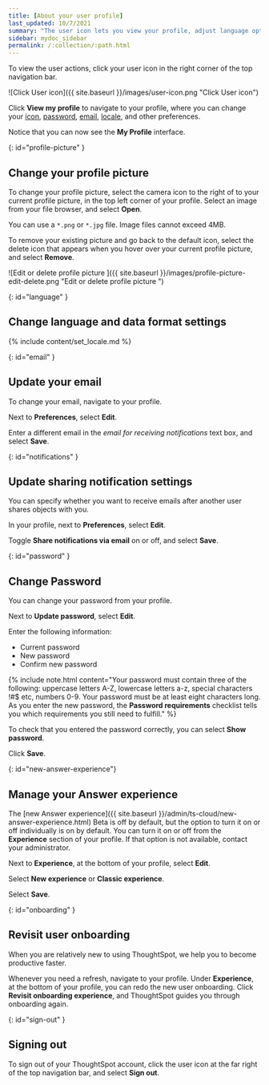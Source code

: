 ```yaml
---
title: [About your user profile]
last_updated: 10/7/2021
summary: "The user icon lets you view your profile, adjust language options, specify notification preferences, revisit onboarding, manage your Answer experience, or sign out of ThoughtSpot."
sidebar: mydoc_sidebar
permalink: /:collection/:path.html
---
```

To view the user actions, click your user icon in the right corner of the top navigation bar.

![Click User icon]({{ site.baseurl }}/images/user-icon.png "Click User icon")

Click **View my profile** to navigate to your profile, where you can change your [icon](#profile-picture), [password](#password), [email](#email), [locale](#language), and other  preferences.  

Notice that you can now see the **My Profile** interface.

{: id="profile-picture" }
## Change your profile picture

To change your profile picture, select the camera icon to the right of to your current profile picture, in the top left corner of your profile. Select an image from your file browser, and select **Open**.

You can use a `*.png` or `*.jpg` file. Image files cannot exceed 4MB.

To remove your existing picture and go back to the default icon, select the delete icon that appears when you hover over your current profile picture, and select **Remove**.

![Edit or delete profile picture ]({{ site.baseurl }}/images/profile-picture-edit-delete.png "Edit or delete profile picture ")

{: id="language" }
## Change language and data format settings ##
{% include content/set_locale.md %}

{: id="email" }
## Update your email ##

To change your email, navigate to your profile.

Next to **Preferences**, select **Edit**.

Enter a different email in the *email for receiving notifications* text box, and select **Save**.

{: id="notifications" }
## Update sharing notification settings

You can specify whether you want to receive emails after another user shares objects with you.

In your profile, next to **Preferences**, select **Edit**.

Toggle **Share notifications via email** on or off, and select **Save**.

{: id="password" }
## Change Password ##

You can change your password from your profile.

Next to **Update password**, select **Edit**.

Enter the following information:
  - Current password
  - New password
  - Confirm new password

  {% include note.html content="Your password must contain three of the following: uppercase letters A-Z, lowercase letters a-z, special characters !#$ etc, numbers 0-9. Your password must be at least eight characters long. As you enter the new password, the <strong>Password requirements</strong> checklist tells you which requirements you still need to fulfill." %}

To check that you entered the password correctly, you can select **Show password**.

Click **Save**.

{: id="new-answer-experience"}
## Manage your Answer experience
The [new Answer experience]({{ site.baseurl }}/admin/ts-cloud/new-answer-experience.html) <span class="badge badge-update">Beta</span> is off by default, but the option to turn it on or off individually is on by default. You can turn it on or off from the **Experience** section of your profile.  If that option is not available, contact your administrator.

Next to **Experience**, at the bottom of your profile, select **Edit**.

Select **New experience** or **Classic experience**.

Select **Save**.

{: id="onboarding" }
## Revisit user onboarding ##

When you are relatively new to using ThoughtSpot, we help you to become productive faster.

Whenever you need a refresh, navigate to your profile. Under **Experience**, at the bottom of your profile, you can redo the new user onboarding. Click **Revisit onboarding experience**, and ThoughtSpot guides you through onboarding again.

{: id="sign-out" }
## Signing out ##

To sign out of your ThoughtSpot account, click the user icon at the far right of the top navigation bar, and select **Sign out**.
